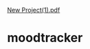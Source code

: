 [New Project(1).pdf](https://github.com/triciadrich/moodtracker/files/7938719/New.Project.1.pdf)
# moodtracker
